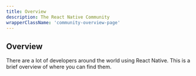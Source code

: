 ```yaml
---
title: Overview
description: The React Native Community
wrapperClassName: 'community-overview-page'
---
```


## Overview

There are a lot of developers around the world using React Native. This is a brief overview of where you can find them.
